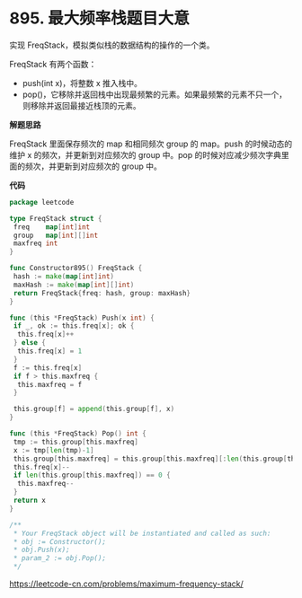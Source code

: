 # 895. 最大频率栈**题目大意**  

实现 FreqStack，模拟类似栈的数据结构的操作的一个类。

FreqStack 有两个函数：

- push(int x)，将整数 x 推入栈中。
- pop()，它移除并返回栈中出现最频繁的元素。如果最频繁的元素不只一个，则移除并返回最接近栈顶的元素。

**解题思路**  

FreqStack 里面保存频次的 map 和相同频次 group 的 map。push 的时候动态的维护 x 的频次，并更新到对应频次的 group 中。pop 的时候对应减少频次字典里面的频次，并更新到对应频次的 group 中。

**代码**  

```go
package leetcode

type FreqStack struct {
 freq    map[int]int
 group   map[int][]int
 maxfreq int
}

func Constructor895() FreqStack {
 hash := make(map[int]int)
 maxHash := make(map[int][]int)
 return FreqStack{freq: hash, group: maxHash}
}

func (this *FreqStack) Push(x int) {
 if _, ok := this.freq[x]; ok {
  this.freq[x]++
 } else {
  this.freq[x] = 1
 }
 f := this.freq[x]
 if f > this.maxfreq {
  this.maxfreq = f
 }

 this.group[f] = append(this.group[f], x)
}

func (this *FreqStack) Pop() int {
 tmp := this.group[this.maxfreq]
 x := tmp[len(tmp)-1]
 this.group[this.maxfreq] = this.group[this.maxfreq][:len(this.group[this.maxfreq])-1]
 this.freq[x]--
 if len(this.group[this.maxfreq]) == 0 {
  this.maxfreq--
 }
 return x
}

/**
 * Your FreqStack object will be instantiated and called as such:
 * obj := Constructor();
 * obj.Push(x);
 * param_2 := obj.Pop();
 */
```

https://leetcode-cn.com/problems/maximum-frequency-stack/